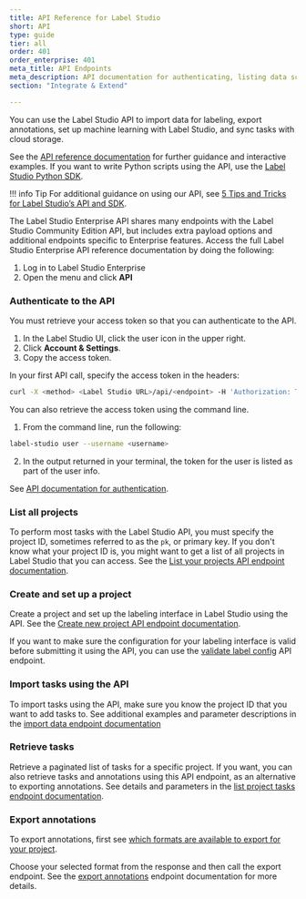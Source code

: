 ```yaml
---
title: API Reference for Label Studio
short: API
type: guide
tier: all
order: 401
order_enterprise: 401
meta_title: API Endpoints
meta_description: API documentation for authenticating, listing data science projects, importing predictions and raw data and exporting annotated data, and user management.
section: "Integrate & Extend"

---
```


You can use the Label Studio API to import data for labeling, export annotations, set up machine learning with Label Studio, and sync tasks with cloud storage. 

See the [API reference documentation](https://api.labelstud.io/api-reference/introduction/getting-started) for further guidance and interactive examples. If you want to write Python scripts using the API, use the [Label Studio Python SDK](sdk.html). 

!!! info Tip
    For additional guidance on using our API, see [5 Tips and Tricks for Label Studio’s API and SDK](https://labelstud.io/blog/5-tips-and-tricks-for-label-studio-s-api-and-sdk/).

<div class="enterprise-only">

<p>
The Label Studio Enterprise API shares many endpoints with the Label Studio Community Edition API, but includes extra payload options and additional endpoints specific to Enterprise features. Access the full Label Studio Enterprise API reference documentation by doing the following:</p>
<ol>
<li>Log in to Label Studio Enterprise</li>
<li>Open the menu and click <b>API</b></li>
</ol>

</div>

### Authenticate to the API

You must retrieve your access token so that you can authenticate to the API.

1. In the Label Studio UI, click the user icon in the upper right.
2. Click **Account & Settings**.
3. Copy the access token. 

In your first API call, specify the access token in the headers: 
```bash
curl -X <method> <Label Studio URL>/api/<endpoint> -H 'Authorization: Token <token>'
```

<div class="opensource-only">

You can also retrieve the access token using the command line. 
1. From the command line, run the following: 
```bash
label-studio user --username <username>
```
2. In the output returned in your terminal, the token for the user is listed as part of the user info.  

</div>

See [API documentation for authentication](https://api.labelstud.io/api-reference/introduction/getting-started).

### List all projects

To perform most tasks with the Label Studio API, you must specify the project ID, sometimes referred to as the `pk`, or primary key. If you don't know what your project ID is, you might want to get a list of all projects in Label Studio that you can access. See the [List your projects API endpoint documentation](https://api.labelstud.io/api-reference/introduction/getting-started).

### Create and set up a project

Create a project and set up the labeling interface in Label Studio using the API. See the [Create new project API endpoint documentation](https://api.labelstud.io/api-reference/introduction/getting-started).

If you want to make sure the configuration for your labeling interface is valid before submitting it using the API, you can use the [validate label config](https://api.labelstud.io/api-reference/introduction/getting-started) API endpoint.

### Import tasks using the API

To import tasks using the API, make sure you know the project ID that you want to add tasks to. See additional examples and parameter descriptions in the [import data endpoint documentation](https://api.labelstud.io/api-reference/introduction/getting-started)

### Retrieve tasks
Retrieve a paginated list of tasks for a specific project. If you want, you can also retrieve tasks and annotations using this API endpoint, as an alternative to exporting annotations. See details and parameters in the [list project tasks endpoint documentation](https://api.labelstud.io/api-reference/introduction/getting-started).

### Export annotations

To export annotations, first see [which formats are available to export for your project](https://api.labelstud.io/api-reference/introduction/getting-started). 

Choose your selected format from the response and then call the export endpoint. See the [export annotations](https://api.labelstud.io/api-reference/introduction/getting-started) endpoint documentation for more details.
